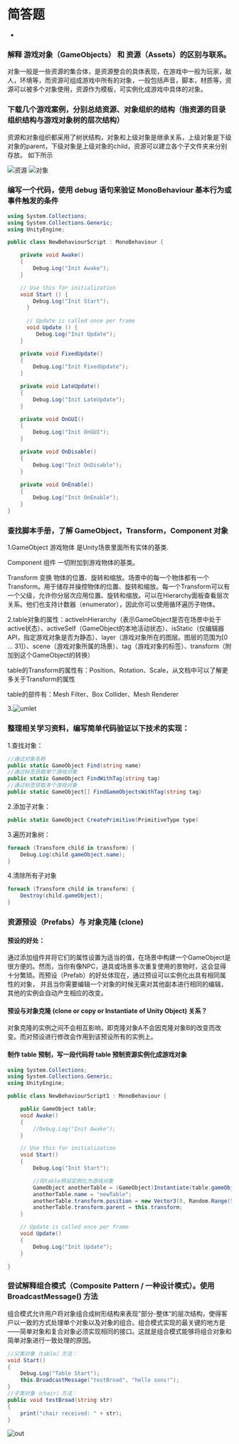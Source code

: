# 简答题
-
### 解释 游戏对象（GameObjects） 和 资源（Assets）的区别与联系。

 对象一般是一些资源的集合体，是资源整合的具体表现，在游戏中一般为玩家，敌人，环境等，而资源可组成游戏中所有的对象，一般包括声音，脚本，材质等，资源可以被多个对象使用，资源作为模板，可实例化成游戏中具体的对象。
 
 ### 下载几个游戏案例，分别总结资源、对象组织的结构（指资源的目录组织结构与游戏对象树的层次结构）
 
 资源和对象组织都采用了树状结构，对象和上级对象是继承关系，上级对象是下级对象的parent，下级对象是上级对象的child，资源可以建立各个子文件夹来分别存放。
 如下所示
 
 ![资源](http://m.qpic.cn/psb?/V130IzoX3J4uRT/mP.ieMH1nlYwVqxiS9eUkkwbqKGCvh1gRT48.zxPWz4!/b/dEIBAAAAAAAA&bo=gACIAIAAiAADCSw!&rf=viewer_4 "资源" )
 ![对象](http://m.qpic.cn/psb?/V130IzoX3J4uRT/t2E0QwwcIWrSyi5o8OQkpQ0nc*kM3ANQV*xBVECmBYo!/b/dEIBAAAAAAAA&bo=5wCZAOcAmQADGTw!&rf=viewer_4 "对象")
 
 ### 编写一个代码，使用 debug 语句来验证 MonoBehaviour 基本行为或事件触发的条件
```C#
using System.Collections;
using System.Collections.Generic;
using UnityEngine;

public class NewBehaviourScript : MonoBehaviour {

    private void Awake()
    {
        Debug.Log("Init Awake");
    }

    // Use this for initialization
    void Start () {
        Debug.Log("Init Start");
	  }
	
	  // Update is called once per frame
	  void Update () {
         Debug.Log("Init Update");
  	}

    private void FixedUpdate()
    {
        Debug.Log("Init FixedUpdate");
    }

    private void LateUpdate()
    {
        Debug.Log("Init LateUpdate");
    }

    private void OnGUI()
    {
        Debug.Log("Init OnGUI");
    }

    private void OnDisable()
    {
        Debug.Log("Init OnDisable");
    }

    private void OnEnable()
    {
        Debug.Log("Init OnEnable");
    }
}
```

### 查找脚本手册，了解 GameObject，Transform，Component 对象
1.GameObject 游戏物体 是Unity场景里面所有实体的基类.

Component 组件 一切附加到游戏物体的基类。

Transform 变换 物体的位置、旋转和缩放。场景中的每一个物体都有一个Transform。用于储存并操控物体的位置、旋转和缩放。每一个Transform可以有一个父级，允许你分层次应用位置、旋转和缩放。可以在Hierarchy面板查看层次关系。他们也支持计数器（enumerator），因此你可以使用循环遍历子物体。

2.table对象的属性：activeInHierarchy（表示GameObject是否在场景中处于active状态）、activeSelf（GameObject的本地活动状态）、isStatic（仅编辑器API，指定游戏对象是否为静态）、layer（游戏对象所在的图层。图层的范围为[0 … 31]）、scene（游戏对象所属的场景）、tag（游戏对象的标签）、transform（附加到这个GameObject的转换）

table的Transform的属性有：Position、Rotation、Scale，从文档中可以了解更多关于Transform的属性

table的部件有：Mesh Filter、Box Collider、Mesh Renderer

3.![umlet](http://m.qpic.cn/psb?/V130IzoX3J4uRT/QlzxDSNGDkUe98UvH9w9264b*lREI3Hz.gG6MVOo8MM!/b/dFYBAAAAAAAA&bo=fAHQAHwB0AADCSw!&rf=viewer_4 "umlet")

### 整理相关学习资料，编写简单代码验证以下技术的实现：

1.查找对象：

```C#
//通过对象名称
public static GameObject Find(string name)
//通过标签获取单个游戏对象
public static GameObject FindWithTag(string tag)
//通过标签获取多个游戏对象
public static GameObject[] FindGameObjectsWithTag(string tag)
```

2.添加子对象：

```C#
public static GameObject CreatePrimitive(PrimitiveType type)
```

3.遍历对象树：

```C#
foreach (Transform child in transform) {  
    Debug.Log(child.gameObject.name);  
}  
```

4.清除所有子对象

```C#
foreach (Transform child in transform) {  
    Destroy(child.gameObject);  
} 
```

### 资源预设（Prefabs）与 对象克隆 (clone)

#### 预设的好处：

通过添加组件并将它们的属性设置为适当的值，在场景中构建一个GameObject是很方便的。然而，当你有像NPC，道具或场景多次重复使用的景物时，这会显得十分繁琐。而预设（Prefab）的好处体现在，通过预设可以实例化出具有相同属性的对象， 并且当你需要编辑一个对象的时候无需对其他副本进行相同的编辑，其他的实例会自动产生相应的改变。

#### 预设与对象克隆 (clone or copy or Instantiate of Unity Object) 关系？

对象克隆的实例之间不会相互影响，即克隆对象A不会因克隆对象B的改变而改变。而对预设进行修改会作用到该预设所有的实例上。

#### 制作 table 预制，写一段代码将 table 预制资源实例化成游戏对象

```C#
using System.Collections;
using System.Collections.Generic;
using UnityEngine;

public class NewBehaviourScript1 : MonoBehaviour {

    public GameObject table;
    void Awake()
    {
        //Debug.Log("Init Awake");
    }

    // Use this for initialization
    void Start()
    {
        Debug.Log("Init Start");

        //将table预设实例化为游戏对象
        GameObject anotherTable = (GameObject)Instantiate(table.gameObject);
        anotherTable.name = "newTable";
        anotherTable.transform.position = new Vector3(0, Random.Range(5, 7), 0);
        anotherTable.transform.parent = this.transform;
    }

    // Update is called once per frame
    void Update()
    {
        Debug.Log("Init Update");
    }

}
```

### 尝试解释组合模式（Composite Pattern / 一种设计模式）。使用 BroadcastMessage() 方法

组合模式允许用户将对象组合成树形结构来表现”部分-整体“的层次结构，使得客户以一致的方式处理单个对象以及对象的组合。组合模式实现的最关键的地方是——简单对象和复合对象必须实现相同的接口。这就是组合模式能够将组合对象和简单对象进行一致处理的原因。

```C#
//父类对象（table）方法：
void Start()
{
    Debug.Log("Table Start");
    this.BroadcastMessage("testBroad", "hello sons!");
}
//子类对象（chair）方法：
public void testBroad(string str)
{
    print("chair received: " + str);
}
```

![out](http://m.qpic.cn/psb?/V130IzoX3J4uRT/Q0sXp6pdN3hTM0pqhGRykIsYRPmJlIRYoo2e*IElWb4!/b/dJEAAAAAAAAA&bo=JAGTACQBkwADCSw!&rf=viewer_4 "out")


